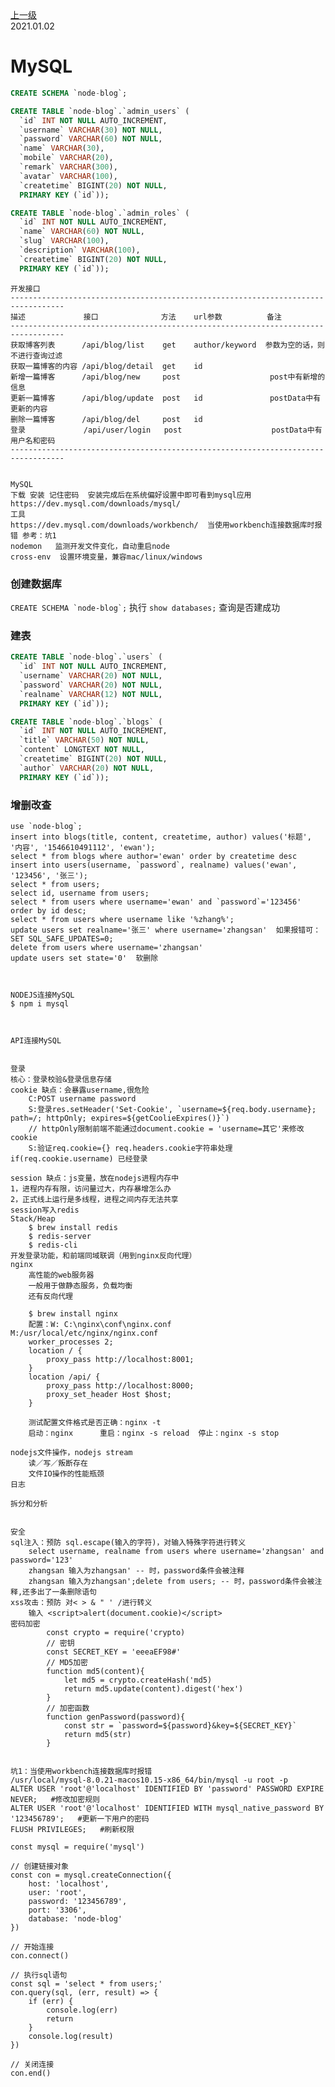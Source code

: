 <div class="extend-header">
<div class="info">
<a class="back" href="./">上一级</a>
<div class="mini">
<span>2021.01.02</span>
</div>
</div>
<div class="content">


</div>
</div>
<div class="content-header">
<h1>MySQL</h1>
</div>




```sql
CREATE SCHEMA `node-blog`;

CREATE TABLE `node-blog`.`admin_users` (
  `id` INT NOT NULL AUTO_INCREMENT,
  `username` VARCHAR(30) NOT NULL,
  `password` VARCHAR(60) NOT NULL,
  `name` VARCHAR(30),
  `mobile` VARCHAR(20),
  `remark` VARCHAR(300),
  `avatar` VARCHAR(100),
  `createtime` BIGINT(20) NOT NULL,
  PRIMARY KEY (`id`));

CREATE TABLE `node-blog`.`admin_roles` (
  `id` INT NOT NULL AUTO_INCREMENT,
  `name` VARCHAR(60) NOT NULL,
  `slug` VARCHAR(100),
  `description` VARCHAR(100),
  `createtime` BIGINT(20) NOT NULL,
  PRIMARY KEY (`id`));
```



```
开发接口
----------------------------------------------------------------------------------
描述             接口              方法    url参数          备注
----------------------------------------------------------------------------------
获取博客列表      /api/blog/list    get    author/keyword  参数为空的话，则不进行查询过滤
获取一篇博客的内容 /api/blog/detail  get    id
新增一篇博客      /api/blog/new     post                    post中有新增的信息
更新一篇博客      /api/blog/update  post   id               postData中有更新的内容
删除一篇博客      /api/blog/del     post   id
登录             /api/user/login   post                    postData中有用户名和密码
----------------------------------------------------------------------------------


MySQL
下载 安装 记住密码  安装完成后在系统偏好设置中即可看到mysql应用
https://dev.mysql.com/downloads/mysql/  
工具 
https://dev.mysql.com/downloads/workbench/  当使用workbench连接数据库时报错 参考：坑1
nodemon   监测开发文件变化，自动重启node
cross-env  设置环境变量，兼容mac/linux/windows
```

### 创建数据库

```CREATE SCHEMA `node-blog`;``` 执行 ```show databases;``` 查询是否建成功

### 建表
```sql
CREATE TABLE `node-blog`.`users` (
  `id` INT NOT NULL AUTO_INCREMENT,
  `username` VARCHAR(20) NOT NULL,
  `password` VARCHAR(20) NOT NULL,
  `realname` VARCHAR(12) NOT NULL,
  PRIMARY KEY (`id`));

CREATE TABLE `node-blog`.`blogs` (
  `id` INT NOT NULL AUTO_INCREMENT,
  `title` VARCHAR(50) NOT NULL,
  `content` LONGTEXT NOT NULL,
  `createtime` BIGINT(20) NOT NULL,
  `author` VARCHAR(20) NOT NULL,
  PRIMARY KEY (`id`));
```

### 增删改查
```
use `node-blog`;
insert into blogs(title, content, createtime, author) values('标题', '内容', '1546610491112', 'ewan');
select * from blogs where author='ewan' order by createtime desc
insert into users(username, `password`, realname) values('ewan', '123456', '张三');
select * from users;
select id, username from users;
select * from users where username='ewan' and `password`='123456' order by id desc;
select * from users where username like '%zhang%';
update users set realname='张三' where username='zhangsan'  如果报错可：SET SQL_SAFE_UPDATES=0;
delete from users where username='zhangsan'
update users set state='0'  软删除



NODEJS连接MySQL
$ npm i mysql



API连接MySQL


登录
核心：登录校验&登录信息存储
cookie 缺点：会暴露username,很危险
    C:POST username password
    S:登录res.setHeader('Set-Cookie', `username=${req.body.username}; path=/; httpOnly; expires=${getCoolieExpires()}`) 
    // httpOnly限制前端不能通过document.cookie = 'username=其它'来修改cookie
    S:验证req.cookie={} req.headers.cookie字符串处理 if(req.cookie.username) 已经登录

session 缺点：js变量，放在nodejs进程内存中
1，进程内存有限，访问量过大，内存暴增怎么办
2，正式线上运行是多线程，进程之间内存无法共享
session写入redis
Stack/Heap
    $ brew install redis
    $ redis-server
    $ redis-cli
开发登录功能，和前端同域联调（用到nginx反向代理）
nginx
    高性能的web服务器
    一般用于做静态服务，负载均衡
    还有反向代理

    $ brew install nginx
    配置：W: C:\nginx\conf\nginx.conf   M:/usr/local/etc/nginx/nginx.conf
    worker_processes 2;
    location / {
        proxy_pass http://localhost:8001;
    }
    location /api/ {
        proxy_pass http://localhost:8000;
        proxy_set_header Host $host;
    }

    测试配置文件格式是否正确：nginx -t
    启动：nginx      重启：nginx -s reload  停止：nginx -s stop

nodejs文件操作，nodejs stream
    读／写／叛断存在
    文件IO操作的性能瓶颈
日志

拆分和分析


安全
sql注入：预防 sql.escape(输入的字符)，对输入特殊字符进行转义
    select username, realname from users where username='zhangsan' and password='123'
    zhangsan 输入为zhangsan' -- 时，password条件会被注释
    zhangsan 输入为zhangsan';delete from users; -- 时，password条件会被注释,还多出了一条删除语句
xss攻击：预防 对< > & " ' /进行转义
    输入 <script>alert(document.cookie)</script>
密码加密
        const crypto = require('crypto)
        // 密钥
        const SECRET_KEY = 'eeeaEF98#'
        // MD5加密
        function md5(content){
            let md5 = crypto.createHash('md5)
            return md5.update(content).digest('hex')
        }
        // 加密函数
        function genPassword(password){
            const str = `password=${password}&key=${SECRET_KEY}`
            return md5(str)
        }


坑1：当使用workbench连接数据库时报错
/usr/local/mysql-8.0.21-macos10.15-x86_64/bin/mysql -u root -p
ALTER USER 'root'@'localhost' IDENTIFIED BY 'password' PASSWORD EXPIRE NEVER;   #修改加密规则 
ALTER USER 'root'@'localhost' IDENTIFIED WITH mysql_native_password BY '123456789';   #更新一下用户的密码
FLUSH PRIVILEGES;   #刷新权限 

const mysql = require('mysql')

// 创建链接对象
const con = mysql.createConnection({
    host: 'localhost',
    user: 'root',
    password: '123456789',
    port: '3306',
    database: 'node-blog'
})

// 开始连接
con.connect()

// 执行sql语句
const sql = 'select * from users;'
con.query(sql, (err, result) => {
    if (err) {
        console.log(err)
        return
    }
    console.log(result)
})

// 关闭连接
con.end()

```
